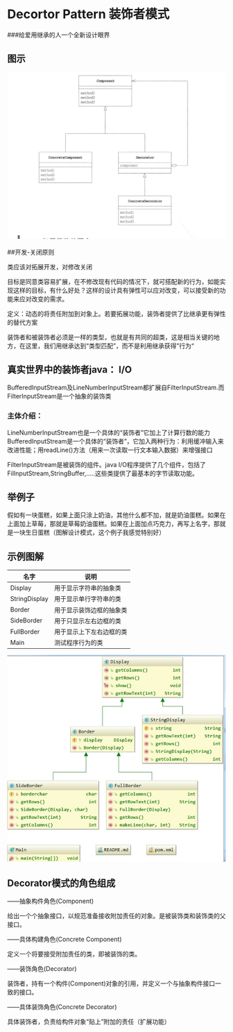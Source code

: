 # Decortor Pattern 装饰者模式
###给爱用继承的人一个全新设计眼界

## 图示

<div align="center"> <img src="../images//decorator.png" width=""/> </div><br>
##开发-关闭原则

类应该对拓展开发，对修改关闭

目标是同意类容易扩展，在不修改现有代码的情况下，就可搭配新的行为，如能实现这样的目标，有什么好处？这样的设计具有弹性可以应对改变，可以接受新的功能来应对改变的需求。

定义：动态的将责任附加到对象上。若要拓展功能，装饰者提供了比继承更有弹性的替代方案

装饰者和被装饰者必须是一样的类型，也就是有共同的超类，这是相当关键的地方，在这里，我们用继承达到“类型匹配”，而不是利用继承获得”行为“

## 真实世界中的装饰者java： I/O

BufferedInputStream及LineNumberInputStream都扩展自FilterInputStream.而FilterInputStream是一个抽象的装饰类

### 主体介绍：

LineNumberInputStream也是一个具体的“装饰者”它加上了计算行数的能力
BufferedInputStream是一个具体的“装饰者”，它加入两种行为：利用缓冲输入来改进性能；用readLine()方法（用来一次读取一行文本输入数据）来增强接口

FilterInputStream是被装饰的组件。java I/O程序提供了几个组件，包括了FilInputStream,StringBuffer,.....这些类提供了最基本的字节读取功能。

## 举例子

  假如有一块蛋糕，如果上面只涂上奶油，其他什么都不加，就是奶油蛋糕。如果在上面加上草莓，那就是草莓奶油蛋糕。如果在上面加点巧克力，再写上名字，那就是一块生日蛋糕（图解设计模式，这个例子我感觉特别好）
  
## 示例图解

名字| 说明
---|---
Display | 用于显示字符串的抽象类
StringDisplay | 用于显示单行字符串的类
Border | 用于显示装饰边框的抽象类
SideBorder | 用于只显示左右边框的类
FullBorder | 用于显示上下左右边框的类
Main | 测试程序行为的类

![image](https://github.com/Tojian/Design_pattern_Java/blob/master/images/1.JPG)

## Decorator模式的角色组成

——抽象构件角色(Component)

给出一个个抽象接口，以规范准备接收附加责任的对象。是被装饰类和装饰类的父接口。

——具体构建角色(Concrete Component)

定义一个将要接受附加责任的类，即被装饰的类。

——装饰角色(Decorator)

装饰者，持有一个构件(Component)对象的引用，并定义一个与抽象构件接口一致的接口。

——具体装饰角色(Concrete Decorator)

具体装饰者，负责给构件对象“贴上”附加的责任（扩展功能）